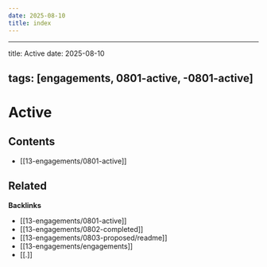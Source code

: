 ```yaml
---
date: 2025-08-10
title: index
---
```

---
title: Active
date: 2025-08-10

tags: [engagements, 0801-active, -0801-active]
---
# Active

<!-- AUTO-TOC:START -->

## Contents
- [[13-engagements/0801-active]]

<!-- AUTO-TOC:END -->


<!-- RELATED:START -->

## Related
**Backlinks**
- [[13-engagements/0801-active]]
- [[13-engagements/0802-completed]]
- [[13-engagements/0803-proposed/readme]]
- [[13-engagements/engagements]]
- [[.]]

<!-- RELATED:END -->

